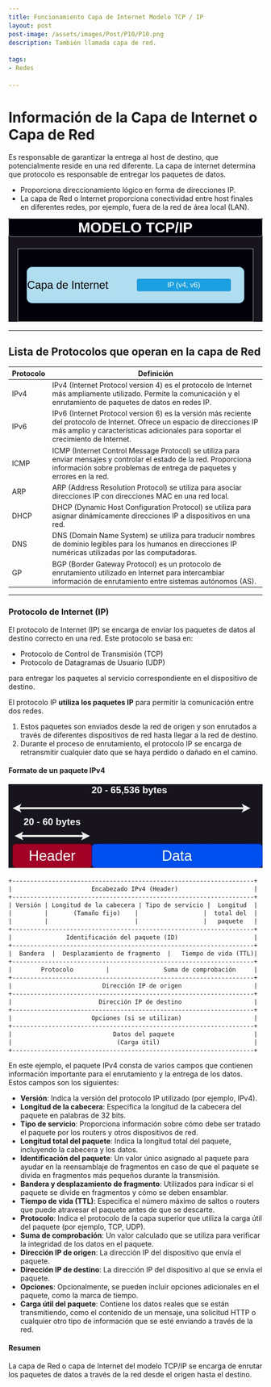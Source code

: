 ```yaml
---
title: Funcionamiento Capa de Internet Modelo TCP / IP
layout: post
post-image: /assets/images/Post/P10/P10.png
description: También llamada capa de red.

tags:
- Redes

---
```


# Información de la Capa de Internet o Capa de Red

 Es responsable de garantizar la entrega al host de destino, que potencialmente reside en una red diferente. 
 La capa de internet determina que protocolo es responsable de entregar los paquetes de datos.

- Proporciona direccionamiento lógico en forma de direcciones IP.
- La capa de Red o Internet proporciona conectividad entre host finales en diferentes redes, por ejemplo, fuera de la red de área local (LAN).

![P10i1](/assets/images/Post/P10/P10i1.jpg)

---

## Lista de Protocolos que operan en la capa de Red

|Protocolo|Definición | 
|-----|---|
|IPv4|IPv4 (Internet Protocol version 4) es el protocolo de Internet más ampliamente utilizado. Permite la comunicación y el enrutamiento de paquetes de datos en redes IP.|
|IPv6|IPv6 (Internet Protocol version 6) es la versión más reciente del protocolo de Internet. Ofrece un espacio de direcciones IP más amplio y características adicionales para soportar el crecimiento de Internet.|
|ICMP|ICMP (Internet Control Message Protocol) se utiliza para enviar mensajes y controlar el estado de la red. Proporciona información sobre problemas de entrega de paquetes y errores en la red.|
|ARP|ARP (Address Resolution Protocol) se utiliza para asociar direcciones IP con direcciones MAC en una red local.|
|DHCP|DHCP (Dynamic Host Configuration Protocol) se utiliza para asignar dinámicamente direcciones IP a dispositivos en una red.|
|DNS|DNS (Domain Name System) se utiliza para traducir nombres de dominio legibles para los humanos en direcciones IP numéricas utilizadas por las computadoras.|
|GP|BGP (Border Gateway Protocol) es un protocolo de enrutamiento utilizado en Internet para intercambiar información de enrutamiento entre sistemas autónomos (AS). | 

---

### Protocolo de Internet (IP)

El protocolo de Internet (IP) se encarga de enviar los paquetes de datos al destino correcto en una red. Este protocolo se basa en:

* Protocolo de Control de Transmisión (TCP) 
* Protocolo de Datagramas de Usuario (UDP) 

para entregar los paquetes al servicio correspondiente en el dispositivo de destino.

El protocolo IP **utiliza los paquetes IP** para permitir la comunicación entre dos redes. 

1. Estos paquetes son enviados desde la red de origen y son enrutados a través de diferentes dispositivos de red hasta llegar a la red de destino. 
2. Durante el proceso de enrutamiento, el protocolo IP se encarga de retransmitir cualquier dato que se haya perdido o dañado en el camino.


#### Formato de un paquete IPv4

![P10i2](/assets/images/Post/P10/P10i2.jpg)

    +-------------------------------------------------------------------+
    |                      Encabezado IPv4 (Header)                     |
    +-------------------------------------------------------------------+
    | Versión | Longitud de la cabecera | Tipo de servicio |  Longitud  |
    |         |       (Tamaño fijo)    |                  |  total del  |
    |         |                        |                  |   paquete   |
    +-------------------------------------------------------------------+
    |               Identificación del paquete (ID)                     |
    +-------------------------------------------------------------------+
    |  Bandera  |  Desplazamiento de fragmento  |   Tiempo de vida (TTL)|
    +-------------------------------------------------------------------+
    |        Protocolo         |               Suma de comprobación     |
    +-------------------------------------------------------------------+
    |                         Dirección IP de origen                    |
    +-------------------------------------------------------------------+
    |                        Dirección IP de destino                    |
    +-------------------------------------------------------------------+
    |                      Opciones (si se utilizan)                    |
    +-------------------------------------------------------------------+
    |                            Datos del paquete                      |
    |                             (Carga útil)                          |
    +-------------------------------------------------------------------+

En este ejemplo, el paquete IPv4 consta de varios campos que contienen información importante para el enrutamiento y la entrega de los datos. Estos campos son los siguientes:

- **Versión**: Indica la versión del protocolo IP utilizado (por ejemplo, IPv4).
- **Longitud de la cabecera**: Especifica la longitud de la cabecera del paquete en palabras de 32 bits.
- **Tipo de servicio**: Proporciona información sobre cómo debe ser tratado el paquete por los routers y otros dispositivos de red.
- **Longitud total del paquete**: Indica la longitud total del paquete, incluyendo la cabecera y los datos.
- **Identificación del paquete**: Un valor único asignado al paquete para ayudar en la reensamblaje de fragmentos en caso de que el paquete se divida en fragmentos más pequeños durante la transmisión.
- **Bandera y desplazamiento de fragmento**: Utilizados para indicar si el paquete se divide en fragmentos y cómo se deben ensamblar.
- **Tiempo de vida (TTL)**: Especifica el número máximo de saltos o routers que puede atravesar el paquete antes de que se descarte.
- **Protocolo**: Indica el protocolo de la capa superior que utiliza la carga útil del paquete (por ejemplo, TCP, UDP).
- **Suma de comprobación**: Un valor calculado que se utiliza para verificar la integridad de los datos en el paquete.
- **Dirección IP de origen**: La dirección IP del dispositivo que envía el paquete.
- **Dirección IP de destino**: La dirección IP del dispositivo al que se envía el paquete.
- **Opciones**: Opcionalmente, se pueden incluir opciones adicionales en el paquete, como la marca de tiempo.
- **Carga útil del paquete**: Contiene los datos reales que se están transmitiendo, como el contenido de un mensaje, una solicitud HTTP o cualquier otro tipo de información que se esté enviando a través de la red.



#### Resumen

La capa de Red o capa de Internet del modelo TCP/IP se encarga de enrutar los paquetes de datos a través de la red desde el origen hasta el destino. 


